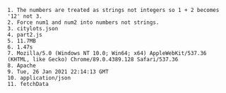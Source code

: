 
    1. The numbers are treated as strings not integers so 1 + 2 becomes '12' not 3.
    2. Force num1 and num2 into numbers not strings.
    3. citylots.json
    4. part2.js
    5. 11.7MB
    6. 1.47s
    7. Mozilla/5.0 (Windows NT 10.0; Win64; x64) AppleWebKit/537.36 (KHTML, like Gecko) Chrome/89.0.4389.128 Safari/537.36
    8. Apache
    9. Tue, 26 Jan 2021 22:14:13 GMT
    10. application/json
    11. fetchData
